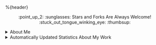 %{header}

<p align="center">
:point_up_2: :sunglasses: Stars and Forks Are Always Welcome! :stuck_out_tongue_winking_eye: :thumbsup:
</p>

<details><summary>About Me</summary>

<h3>Fun Facts</h3>
<ul>
<li>From (not actually) Sunny San Francisco, California</li>

<li>Well Versed in Full Stack Web Development, With An Emphasis on Making Attractive Interfaces in TSX + Tailwind.css + Next.js</li>
<li><a href="https://github.com/Sanatana-Linux/nixos-config">NixOS</a> + <a href="https://github.com/Sanatana-Linux/nixos-awesomewm">AwesomeWM</a> + <a href="https://github.com/Thomashighbaugh/nvim-forge">Neovim</a> User </li>
<li>Currently Exploring Rust Web Frameworks and Wayland Compositors</li>
<li>Working on Long-Form Fictional Content Generation Leveraging GPT4Free Using <a href="https://github.com/thomashighbaugh/gpt_scripts">Python Scripts</a></li>
<li>Been writing code for: 7 Years, 9 Months and 13 Dayss </li>
 </ul>


<hr/>

<h3>Get in Touch</h3>

%{socialMedias}

<hr/>


<h3>Skill Wall</h3>

%{skillswall}

</details>
<details><summary>Automatically Updated Statistics About My Work</summary>

<h3>Account Statistics</h3>

<p align="center">
<div style="direction:flex; flex-direction:row;">
 <img height=250  align="left" alt=gitstats src="https://github-readme-stats-server.vercel.app/api/?username=Thomashighbaugh&title_color=FE3B7B&text_color=F2F2F2&bg_color=2c2c2c&border_color=525053&show_icons=true&icon_color=F2F2F2&rank_icon=github&border_radius=15&include_all_commits=true&show=discussions_answered&hide=contribs,issues"/>

<img height=300  align="right" alt="Top Langs" src="https://github-readme-stats-server.vercel.app/api/top-langs/?username=Thomashighbaugh&title_color=FE3B7B&text_color=F2F2F2&bg_color=3c3c3c&border_color=525053&show_icons=true&icon_color=F2F2F2&border_radius=15&layout=donut-vertical" />
</div>

</p>
<br/>
<br/>
<hr/>
<br/>
<br/>
<br/>
<h2 style="margin-top:2rem;">Projects</h2>
<div  style="align:center; display:flex; flex-direction:row; mmargin-bottom:2rem;">

%{recentworks}

</div>

<br/>
<hr/>
<br/>
<h3>Follower Showcase</h3>

<em><small>Showcase of One of the Awesome Individuals That Follow My Work, Updated Daily!</small></em>

%{randomFollower}


</details>

